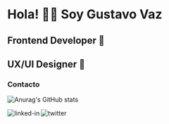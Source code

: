 # Hola! 👋🏻 Soy Gustavo Vaz

## Frontend Developer 💼

## UX/UI Designer 💼

### Contacto

![Anurag's GitHub stats](https://github-readme-stats.vercel.app/api?username=anuraghazra&show_icons=true&theme=transparent)

[<img align="left" alt="linked-in" src="https://img.shields.io/badge/linkedin-%230077B5.svg?&style=for-the-badge&logo=linkedin&logoColor=white" />](https://linkedin.com/in/javovaz/) [<img align="left" alt="twitter" src="https://img.shields.io/badge/twitter-%231DA1F2.svg?&style=for-the-badge&logo=twitter&logoColor=white" />](https://twitter.com/javovaz/)
